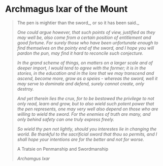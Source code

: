 # Archmagus Ixar of the Mount

> The pen is mightier than the sword_, or so it has been said._
> 
> _One could argue however, that such points of view, justified as they may well be, also come from a certain position of entitlement and good fortune. For surely those who have been unfortunate enough to find themselves on the pointy end of the sword, and I hope you will pardon the pun, may find it hard to reconcile such conjecture._
> 
> _In the grand scheme of things, on matters on a larger scale and of deeper import, I would tend to agree with the former; it is in the stories, in the education and in the lore that we may transcend and ascend, become more, grow as a speies - whereas the sword, well it may serve to dominate and defend, surely cannot create, only destroy._
> 
> _And yet therein lies the crux, for to be bestowed the privilege to not only read, learn and grow, but to also wield such potent power that the pen represents, one may very well also depend on those who are willing to wield the sword. For the enemies of truth are many, and only behind safety can one truly express freely._
> 
> _So wield thy pen not lightly, should you interestes lie in changing the world. Be thankful to the sacrificial sword that thou so permits, and I shall hope your intentions are for the better and not for worse._
> 
> 
> A Tratsie on Penmanship and Swordmanship
> 
> _Archamgus Ixar_
> 